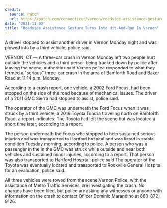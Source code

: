 ```yaml
---
credit:
  source: Patch
  url: https://patch.com/connecticut/vernon/roadside-assistance-gesture-turns-hit-run-vernon
date: '2021-11-02'
title: "Roadside Assistance Gesture Turns Into Hit-And-Run In Vernon"
---
```

A driver stopped to assist another driver in Vernon Monday night and was plowed into by a third vehicle, police said.

VERNON, CT — A three-car crash in Vernon Monday left two people hurt outside the vehicles and a third person being tracked down by police after leaving the scene, authorities said.Vernon police responded to what they termed a "serious" three-car crash in the area of Bamforth Road and Baker Road at 11:14 p.m. Monday.

According to a crash report, one vehicle, a 2002 Ford Focus, had been stopped on the side of the road because of mechanical issues. The driver of a 2011 GMC Sierra had stopped to assist, police said.

The operator of the GMC was underneath the Ford Focus when it was struck by a third vehicle, a 2019 Toyota Tundra traveling north on Bamforth Road, a report indicates. The Toyota had left the scene but was located a short time later, according to a report.

The person underneath the Focus who stopped to help sustained serious injuries and was transported to Hartford hospital and was listed in stable condition Tuesday morning, according to police. A person who was a passenger in the in the GMC was struck while outside and near both vehicles and sustained minor injuries, according to a report. That person was also transported to Hartford Hospital, police said.The operator of the Toyota was eventually located and transported to Rockville General Hospital for an evaluation, police said.

All three vehicles were towed from the scene.Vernon Police, with the assistance of Metro Traffic Services, are investigating the crash. No charges have been filed, but police are asking any witnesses or anyone with information on the crash to contact Officer Dominic Marandino at 860-872-9126.
